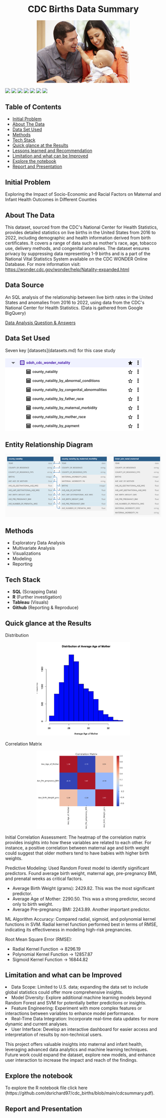 <h1 align="center">CDC Births Data Summary</h1>
<p align="center">
  
<p align="center">
  <img src="birthsjpg.jpg" width="300" alt="Sublime's custom image"/>
</p>

<p  <img src="https://img.shields.io/badge/Python_Version-3.10%2B-blue" title="Python Version">
  <img src="https://img.shields.io/github/last-commit/dsrichard97/otherprojects">
  <img src="https://img.shields.io/badge/Type_of_ML-NLP-orange">
  <img src="https://img.shields.io/badge/STAT-GARCH-red">
  <img src="https://img.shields.io/badge/SQL-Descriptive Statistics-brown">
  <img src="https://img.shields.io/badge/STAT-Time Series-blue">
  <img src="https://img.shields.io/badge/Python-Pandas-green">
  <a href="https://github.com/ellerbrock/open-source-badges/"><img src="https://badges.frapsoft.com/os/v1/open-source.svg?v=103"></a>
</p> 


<p>
  <h2>Table of Contents</h2>
  <ul>
    <li><a href="#initial-problem" target="_parent">Initial Problem</a></li>
    <li><a href="#about the data">About The Data</a></li>
    <li><a href="#data set used">Data Set Used</a></li>
    <li><a href="#methods">Methods</a></li>
    <li><a href="#tech-stack">Tech Stack</a></li>
    <li><a href="#quick-glance">Quick glance at the Results</a></li>
    <li><a href="#lesson-learned">Lessons learned and Recommendation</a></li>
    <li><a href="#limitation">Limitation and what can be Improved</a></li>
    <li><a href="#notebook">Explore the notebook</a></li>
    <li><a href="#report">Report and Presentation</a></li>
  </ul>
</p>














<P>
  <section id="initial-problem">
    <h2>Initial Problem</h2>
    <p>
Exploring the Impact of Socio-Economic and Racial Factors on Maternal and Infant Health Outcomes in Different Counties


<P>
  <section id="about the data">
    <h2>About The Data</h2>
    <p>

This dataset, sourced from the CDC's National Center for Health Statistics, provides detailed statistics on live births in the United States from 2016 to 2022, including demographic and health information derived from birth certificates. It covers a range of data such as mother's race, age, tobacco use, delivery methods, and congenital anomalies. The dataset ensures privacy by suppressing data representing 1-9 births and is a part of the National Vital Statistics System available on the CDC WONDER Online Database. For more information visit: https://wonder.cdc.gov/wonder/help/Natality-expanded.html


## Data Source

An SQL analysis of the relationship between live birth rates in the United States and anomalies from 2016 to 2022, using data from the CDC's National Center for Health Statistics. (Data is gathered from Google BigQuery)

 [Data Analysis Question & Answers](questions_and_answers.md)

<P>
  <section id="data set used">
    <h2>Data Set Used</h2>
    <p>
Seven key [datasets](datasets.md) for this case study

![alt text](picdataset.png)

## Entity Relationship Diagram

![alt text](in1.png)

<P>
  <section id="methods">
    <h2>Methods</h2>
 
- Exploratory Data Analysis
- Multivariate Analysis
- Visualizations
- Modeling
- Reporting




<P>
  <section id="tech-stack">
    <h2>Tech Stack</h2>
    
  - **SQL** (Scrapping Data)
  - **R** (Further investigation)
  - **Tableau**  (Visuals)
  - **Github** (Reporting & Reproduce)


<P>
  <section id="quick-glance">
    <h2>Quick glance at the Results</h2>
 <p>
   Distribution
   
<p align="center">
  <img src="distrib.png" width="300" alt="Sublime's custom image"/>
</p>

Correlation Matrix
<p align="center">
  <img src="corr.png" width="300" alt="Sublime's custom image"/>
</p>
Initial Correlation Assessment:
The heatmap of the correlation matrix provides insights into how these variables are related to each other. For instance, a positive correlation between maternal age and birth weight could suggest that older mothers tend to have babies with higher birth weights.

Predictive Modeling:
Used Random Forest model to identify significant predictors.
Found average birth weight, maternal age, pre-pregnancy BMI, and prenatal weeks as critical factors.
- Average Birth Weight (grams): 2429.82. This was the most significant predictor.
- Average Age of Mother: 2290.50. This was a strong predictor, second only to birth weight.
- Average Pre-pregnancy BMI: 2243.89. Another important predictor​​.

ML Algorithm Accuracy:
Compared radial, sigmoid, and polynomial kernel functions in SVM.
Radial kernel function performed best in terms of RMSE, indicating its effectiveness in modeling high-risk pregnancies.

Root Mean Square Error (RMSE):
- Radial Kernel Function -> 8296.19
- Polynomial Kernel Function -> 12857.87
- Sigmoid Kernel Function -> 16844.82​​

<P>
  <section id="limitation">
    <h2>Limitation and what can be Improved</h2
                                             
- Data Scope: Limited to U.S. data; expanding the data set to include global statistics could offer more comprehensive insights.
- Model Diversity: Explore additional machine learning models beyond Random Forest and SVM for potentially better predictions or insights.
- Feature Engineering: Experiment with more complex features or interactions between variables to enhance model performance.
- Real-Time Data Integration: Incorporate real-time data updates for more dynamic and current analyses.
- User Interface: Develop an interactive dashboard for easier access and interpretation of results by non-technical users.


This project offers valuable insights into maternal and infant health, leveraging advanced data analytics and machine learning techniques. Future work could expand the dataset, explore new models, and enhance user interaction to increase the impact and reach of the findings.
   
<P>
  <section id="notebook">
    <h2>Explore the notebook</h2
 <p>
To explore the R notebook file click here (https://github.com/dsrichard97/cdc_births/blob/main/cdcsummary.pdf).

<P>
  <section id="report">
    <h2>Report and Presentation</h2
 <p>


